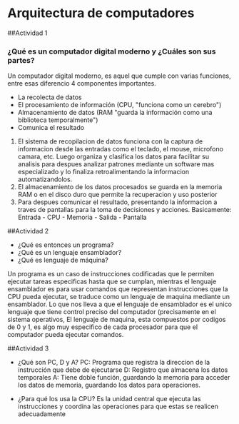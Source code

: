# Arquitectura de computadores

##Actividad 1
### ¿Qué es un computador digital moderno y ¿Cuáles son sus partes?
Un computador digital moderno, es aquel que cumple con varias funciones, entre esas diferencio 4 componentes importantes.
- La recolecta de datos
- El procesamiento de información (CPU, "funciona como un cerebro")
- Almacenamiento de datos (RAM "guarda la información como una biblioteca temporalmente")
- Comunica el resultado

1. El sistema de recopilacion de datos funciona con la captura de informacion desde las entradas como el teclado, el mouse, microfono camara, etc. Luego organiza y clasifica los datos para facilitar su analisis para despues analizar patrones mediante un software mas especializado y lo finaliza retroalimentando la informacion automatizandolos.
2. El almacenamiento de los datos procesados se guarda en la memoria RAM o en el disco duro que permite la recuperacion y uso posterior
3. Para despues comunicar el resultado, presentando la informacion a traves de pantallas para la toma de decisiones y acciones.
Basicamente:
Entrada - CPU - Memoria - Salida
          - Pantalla

##Actividad 2

- ¿Qué es entonces un programa?
- ¿Qué es un lenguaje ensamblador?
- ¿Qué es lenguaje de máquina?

Un programa es un caso de instrucciones codificadas que le permiten ejecutar tareas especificas hasta que se cumplan, mientras el lenguaje ensamblador es para usar comandos que representan instrucciones que la CPU pueda ejecutar, se traduce como un lenguaje de maquina mediante un ensamblador. Lo que nos lleva a que el lenguaje de ensamblador es el unico lenguaje que tiene control preciso del computador (precisamente en el sistema operativos, El lenguaje de maquina, esta compuestos por codigos de 0 y 1, es algo muy especifico de cada procesador para que el computador pueda ejecutar comandos.

##Actividad 3

- ¿Qué son PC, D y A?
  PC: Programa que registra la direccion de la instrucción que debe de ejecutarse
  D: Registro que almacena los datos temporales
  A: Tiene doble función, guardando la memoria para acceder los datos de memoria, guardando los datos para operaciones.

- ¿Para qué los usa la CPU?
Es la unidad central que ejecuta las instrucciones y coordina las operaciones para que estas se realicen adecuadamente 

